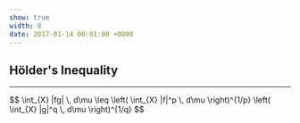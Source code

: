 ```yaml
---
show: true
width: 8
date: 2017-01-14 00:01:00 +0800
---
```

<div class="p-4">
  <h2>Hölder's Inequality</h2>
  <hr />
  <p>
    $$ \int_{X} |fg| \, d\mu \leq \left( \int_{X} |f|^p \, d\mu \right)^{1/p} \left( \int_{X} |g|^q \, d\mu \right)^{1/q} $$
  </p>
</div>